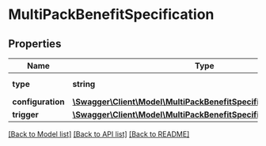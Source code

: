 # MultiPackBenefitSpecification

## Properties
Name | Type | Description | Notes
------------ | ------------- | ------------- | -------------
**type** | **string** |  | [optional] [default to 'UNIT_PERCENTAGE_DISCOUNT']
**configuration** | [**\Swagger\Client\Model\MultiPackBenefitSpecificationConfiguration**](MultiPackBenefitSpecificationConfiguration.md) |  | 
**trigger** | [**\Swagger\Client\Model\MultiPackBenefitSpecificationTrigger**](MultiPackBenefitSpecificationTrigger.md) |  | 

[[Back to Model list]](../../README.md#documentation-for-models) [[Back to API list]](../../README.md#documentation-for-api-endpoints) [[Back to README]](../../README.md)

